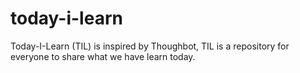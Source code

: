 # today-i-learn
Today-I-Learn (TIL) is inspired by Thoughbot, TIL is a repository for everyone to share what we have learn today.
